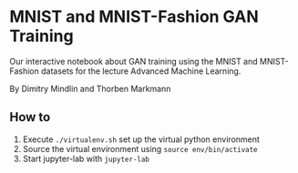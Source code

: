# MNIST and MNIST-Fashion GAN Training
Our interactive notebook about GAN training using the MNIST and MNIST-Fashion datasets for the lecture Advanced Machine Learning.
  
By Dimitry Mindlin and Thorben Markmann

## How to

1. Execute ```./virtualenv.sh``` set up the virtual python environment
2. Source the virtual environment using ```source env/bin/activate``` 
3. Start jupyter-lab with ```jupyter-lab``` 
